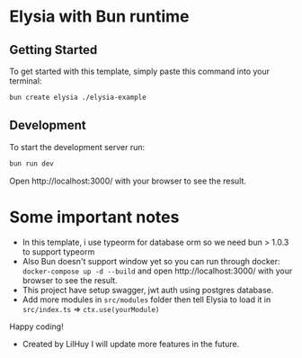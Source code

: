 # Elysia with Bun runtime

## Getting Started
To get started with this template, simply paste this command into your terminal:
```bash
bun create elysia ./elysia-example
```

## Development
To start the development server run:
```bash
bun run dev
```

Open http://localhost:3000/ with your browser to see the result.

# Some important notes
- In this template, i use typeorm for database orm so we need bun > 1.0.3 to support typeorm
- Also Bun doesn't support window yet so you can run through docker: `docker-compose up -d --build` and open http://localhost:3000/ with your browser to see the result.
- This project have setup swagger, jwt auth using postgres database.
- Add more modules in `src/modules` folder then tell Elysia to load it in `src/index.ts`  => `ctx.use(yourModule)`

Happy coding!
- Created by LilHuy I will update more features in the future.
